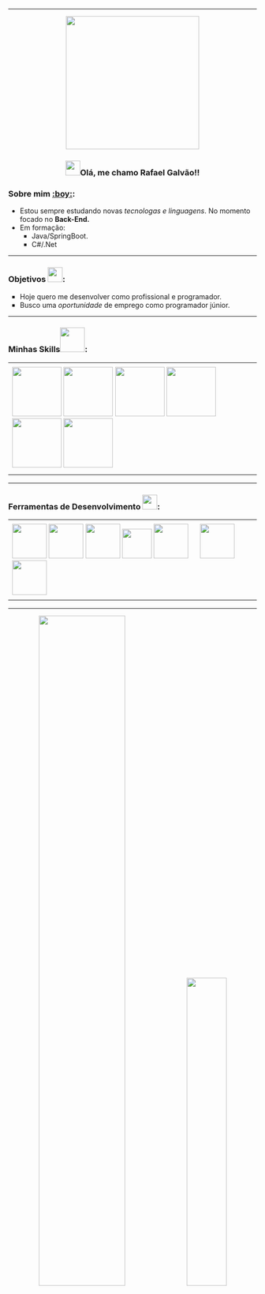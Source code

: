 <hr>
<div align="center">    
    <img src="https://media.tenor.com/GfSX-u7VGM4AAAAC/coding.gif" width="270">      
</div>
<h3 align="center"> <img src="https://media.tenor.com/SNL9_xhZl9oAAAAi/waving-hand-joypixels.gif" width="30">Olá, me chamo Rafael Galvão!!</h3>  
<h3>Sobre mim <a href="https://www.linkedin.com/in/rafael-galv%C3%A3o-0562381b7/" target="_blank">:boy:</a>:</h3>
<ul>
    <li>Estou sempre estudando novas <em>tecnologas e linguagens</em>. No momento focado no <strong>Back-End.</strong></li>
    <li>Em formação:
        <ul type="square">
            <li>Java/SpringBoot.</li>
            <li>C#/.Net</li>
        </ul>
    </li>
</ul>
<hr>
<h3>Objetivos <img src="https://media.tenor.com/XbovdtbA5mcAAAAi/direct-hit-joypixels.gif" width="30">:</h3>
<ul type="square">
    <li>Hoje quero me desenvolver como profissional e programador.</li>
    <li>Busco uma <em>oportunidade</em> de emprego como programador júnior.</li>
</ul>
<hr>
<h3>Minhas Skills<img src="https://media.tenor.com/GINEuF-jScAAAAAj/sustainable-jimmy-joy.gif" width="50">:</h3>
<div align="center">
    <table>
        <tr>
            <td></td>
        </tr>
        <tr>
            <td>
                <img src="https://www.svgrepo.com/show/373533/csharp2.svg" width="100">
                <img src="https://www.svgrepo.com/show/452234/java.svg" width="100">
                <img src="https://www.svgrepo.com/show/452091/python.svg" width="100">
                <img src="https://www.svgrepo.com/show/349419/javascript.svg" width="100">
                <img src="https://www.svgrepo.com/show/452228/html-5.svg" width="100">
                <img src="https://www.svgrepo.com/show/373535/css.svg" width="100">
            </td>
        </tr>
        <tr>
            <td></td>
        </tr>
    </table>
        
</div>
<hr>
<h3>Ferramentas de Desenvolvimento <img src="https://media.tenor.com/KvRIHOyJN-sAAAAi/gears-spinning.gif" width="30">:</h3>
<div align="center">
<table>
      <tr>
            <td>
            </td>
        </tr>
        <tr>
            <td>
                <img src="https://icon.icepanel.io/Technology/png-shadow-512/Eclipse-IDE.png" width="70">            
                <img src="https://cdn.jsdelivr.net/gh/devicons/devicon/icons/pycharm/pycharm-original.svg" width="70">
                <img src="https://icon.icepanel.io/Technology/png-shadow-512/Microsoft-SQL-Server.png" width="70">                   
                <img src="https://cdn.jsdelivr.net/gh/devicons/devicon/icons/mysql/mysql-original.svg" width="60">                     
                <img src="https://cdn.jsdelivr.net/gh/devicons/devicon/icons/vscode/vscode-original.svg" width="70" style="margin-right: 20;">  
                <img src="https://cdn.jsdelivr.net/gh/devicons/devicon/icons/git/git-plain.svg" width="70">
                <img src="https://www.svgrepo.com/show/376369/dotnet.svg" width="70">
            </td>         
        </tr>
        <tr>
            <td>
            </td>
        </tr>
</table>
</div>
<hr>
<div align="center">
    <img src="https://media.tenor.com/xY_rB1ZQ7D8AAAAd/the-isle-full-server.gif" width="59%" >
    <img src="https://github-readme-stats.vercel.app/api/top-langs/?username=RafaGalvaoDev&layout=donut&theme=blue-green" width="40%">
</div>
